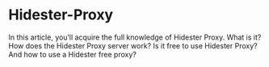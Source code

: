 # Hidester-Proxy
In this article, you’ll acquire the full knowledge of Hidester Proxy. What is it? How does the Hidester Proxy server work? Is it free to use Hidester Proxy? And how to use a Hidester free proxy?
